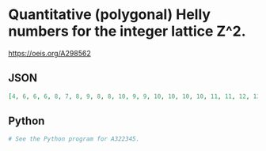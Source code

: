 # Quantitative \(polygonal\) Helly numbers for the integer lattice Z^2\.
https://oeis.org/A298562
## JSON
```JSON
[4, 6, 6, 6, 8, 7, 8, 9, 8, 8, 10, 9, 9, 10, 10, 10, 10, 11, 11, 12, 12, 12, 11, 11, 12, 12, 12, 13, 12, 12, 13, 13, 13, 13, 14, 14, 13, 13, 14, 14, 14, 14, 14, 14, 14, 15, 14, 15, 15, 15, 15, 15, 16, 15, 16, 15, 16, 16, 15, 15, 16, 16, 16, 16, 16, 16, 16, 16, 17, 17, 16, 17, 17, 17, 17, 17]
```
## Python
```Python
# See the Python program for A322345.
```
